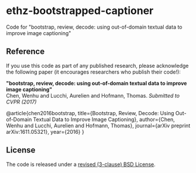 # ethz-bootstrapped-captioner
Code for "bootstrap, review, decode: using out-of-domain textual data to improve image captioning"


## Reference

If you use this code as part of any published research, please acknowledge the
following paper (it encourages researchers who publish their code!):

**"bootstrap, review, decode: using out-of-domain textual data to improve image captioning"**  
Chen, Wenhu and Lucchi, Aurelien and Hofmann, Thomas. *Submitted to CVPR (2017)*

  @article{chen2016bootstrap,
  title={Bootstrap, Review, Decode: Using Out-of-Domain Textual Data to Improve Image Captioning},
  author={Chen, Wenhu and Lucchi, Aurelien and Hofmann, Thomas},
  journal={arXiv preprint arXiv:1611.05321},
  year={2016}
}

## License

The code is released under a [revised (3-clause) BSD License](http://directory.fsf.org/wiki/License:BSD_3Clause).
